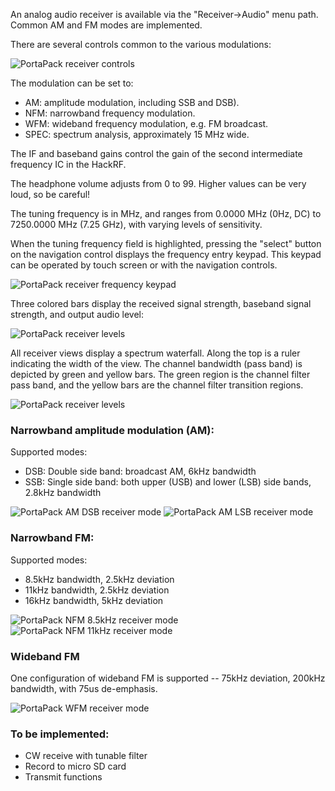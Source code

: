 An analog audio receiver is available via the "Receiver->Audio" menu path. Common AM and FM modes are implemented.

There are several controls common to the various modulations:

![PortaPack receiver controls](https://raw.github.com/sharebrained/portapack-hackrf/master/doc/images/wiki/ui/audio/rx_controls.png)

The modulation can be set to:

* AM: amplitude modulation, including SSB and DSB).
* NFM: narrowband frequency modulation.
* WFM: wideband frequency modulation, e.g. FM broadcast.
* SPEC: spectrum analysis, approximately 15 MHz wide.

The IF and baseband gains control the gain of the second intermediate frequency IC in the HackRF.

The headphone volume adjusts from 0 to 99. Higher values can be very loud, so be careful!

The tuning frequency is in MHz, and ranges from 0.0000 MHz (0Hz, DC) to 7250.0000 MHz (7.25 GHz), with varying levels of sensitivity.

When the tuning frequency field is highlighted, pressing the "select" button on the navigation control displays the frequency entry keypad. This keypad can be operated by touch screen or with the navigation controls.

![PortaPack receiver frequency keypad](https://raw.github.com/sharebrained/portapack-hackrf/master/doc/images/wiki/ui/audio/frequency_keypad.png)

Three colored bars display the received signal strength, baseband signal strength, and output audio level:

![PortaPack receiver levels](https://raw.github.com/sharebrained/portapack-hackrf/master/doc/images/wiki/ui/audio/rx_levels.png)

All receiver views display a spectrum waterfall. Along the top is a ruler indicating the width of the view. The channel bandwidth (pass band) is depicted by green and yellow bars. The green region is the channel filter pass band, and the yellow bars are the channel filter transition regions.

![PortaPack receiver levels](https://raw.github.com/sharebrained/portapack-hackrf/master/doc/images/wiki/ui/audio/waterfall.png)

### Narrowband amplitude modulation (AM):

Supported modes:

* DSB: Double side band: broadcast AM, 6kHz bandwidth
* SSB: Single side band: both upper (USB) and lower (LSB) side bands, 2.8kHz bandwidth

![PortaPack AM DSB receiver mode](https://raw.github.com/sharebrained/portapack-hackrf/master/doc/images/wiki/ui/audio/am_dsb.png)
![PortaPack AM LSB receiver mode](https://raw.github.com/sharebrained/portapack-hackrf/master/doc/images/wiki/ui/audio/am_lsb.png)

### Narrowband FM:

Supported modes:

* 8.5kHz bandwidth, 2.5kHz deviation
* 11kHz bandwidth, 2.5kHz deviation
* 16kHz bandwidth, 5kHz deviation

![PortaPack NFM 8.5kHz receiver mode](https://raw.github.com/sharebrained/portapack-hackrf/master/doc/images/wiki/ui/audio/nfm_8k5_70cm.png)
![PortaPack NFM 11kHz receiver mode](https://raw.github.com/sharebrained/portapack-hackrf/master/doc/images/wiki/ui/audio/nfm_11k_noaa.png)

### Wideband FM

One configuration of wideband FM is supported -- 75kHz deviation, 200kHz bandwidth, with 75us de-emphasis.

![PortaPack WFM receiver mode](https://raw.github.com/sharebrained/portapack-hackrf/master/doc/images/wiki/ui/audio/wfm.png)

### To be implemented:

* CW receive with tunable filter
* Record to micro SD card
* Transmit functions